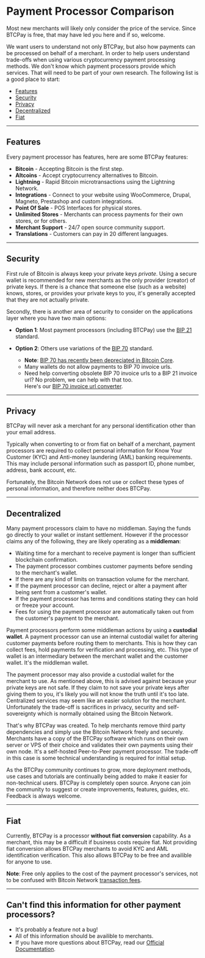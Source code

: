 # Payment Processor Comparison

Most new merchants will likely only consider the price of the service. Since BTCPay is free, that may have led you here and if so, welcome. 

We want users to understand not only BTCPay, but also how payments can be processed on behalf of a merchant. In order to help users understand trade-offs when using various cryptocurrency payment processing methods. We don't know which payment processors provide which services. That will need to be part of your own research. The following list is a good place to start:

* [Features](#Features)
* [Security](#Security)
* [Privacy](#Privacy)
* [Decentralized](#Decentralized)
* [Fiat](#Fiat)

----

## Features

Every payment processor has features, here are some BTCPay features:

* **Bitcoin** - Accepting Bitcoin is the first step.
* **Altcoins** - Accept cryptocurrency alternatives to Bitcoin.
* **Lightning** - Rapid Bitcoin microtransactions using the Lightning Network.
* **Integrations** - Connect to your website using WooCommerce, Drupal, Magneto, Prestashop and custom integrations.
* **Point Of Sale** - POS Interfaces for physical stores.
* **Unlimited Stores** - Merchants can process payments for their own stores, or for others.
* **Merchant Support** - 24/7 open source community support.
* **Translations** - Customers can pay in 20 different languages. 

----

## Security

First rule of Bitcoin is always keep your private keys *private*. Using a secure wallet is recommended for new merchants as the only provider (creator) of private keys. If there is a chance that someone else (such as a website) knows, stores, or provides your private keys to you, it's generally accepted that they are not actually private. 

Secondly, there is another area of security to consider on the applications layer where you have two main options:

* **Option 1**: Most payment processors (including BTCPay) use the [BIP 21][2] standard.
* **Option 2**: Others use variations of the [BIP 70][3] standard.

     * **Note**: [BIP 70 has recently been depreciated in Bitcoin Core][1].
     * Many wallets do not allow payments to BIP 70 invoice urls.
     * Need help converting obsolete BIP 70 invoice urls to a BIP 21 invoice url? No problem, we can help with that too. <br>Here's our [BIP 70 invoice url converter][4].

----

## Privacy

BTCPay will never ask a merchant for any personal identification other than your email address. 

Typically when converting to or from fiat on behalf of a merchant, payment processors are required to collect personal information for Know Your Customer (KYC) and Anti-money laundering (AML) banking requirements. This may include personal information such as passport ID, phone number, address, bank account, etc. 

Fortunately, the Bitcoin Network does not use or collect these types of personal information, and therefore neither does BTCPay. 

----

## Decentralized

Many payment processors claim to have no middleman. Saying the funds go directly to your wallet or instant settlement. However if the processor claims any of the following, they are likely operating as a **middleman**:

* Waiting time for a merchant to receive payment is longer than sufficient blockchain confirmation.
* The payment processor combines customer payments before sending to the merchant's wallet.
* If there are any kind of limits on transaction volume for the merchant.
* If the payment processor can decline, reject or alter a payment after being sent from a customer's wallet.
* If the payment processor has terms and conditions stating they can hold or freeze your account.
* Fees for using the payment processor are automatically taken out from the customer's payment to the merchant. 

Payment processors perform some middleman actions by using a **custodial wallet**. A payment processor can use an internal custodial wallet for altering customer payments before routing them to merchants. This is how they can collect fees, hold payments for verification and processing, etc. This type of wallet is an intermediary between the merchant wallet and the customer wallet. It's the middleman wallet.

The payment processor may also provide a custodial wallet for the merchant to use. As mentioned above, this is advised against because your private keys are not safe. If they claim to not save your private keys after giving them to you, it's likely you will not know the truth until it's too late. Centralized services may seem like an easier solution for the merchant. Unfortunately the trade-off is sacrifices in privacy, security and self-sovereignty which is normally obtained using the Bitcoin Network.

That's why BTCPay was created. To help merchants remove third party dependencies and simply use the Bitcoin Network freely and securely. Merchants have a copy of the BTCPay software which runs on their own server or VPS of their choice and validates their own payments using their own node. It's a self-hosted Peer-to-Peer payment processor. The trade-off in this case is some technical understanding is required for initial setup.

As the BTCPay community continues to grow, more deployment methods, use cases and tutorials are continually being added to make it easier for non-technical users. BTCPay is completely open source. Anyone can join the community to suggest or create improvements, features, guides, etc. Feedback is always welcome. 

----

## Fiat

Currently, BTCPay is a processor **without fiat conversion** capability. As a merchant, this may be a difficult if business costs require fiat. Not providing fiat conversion allows BTCPay merchants to avoid KYC and AML identification verification. This also allows BTCPay to be free and availible for anyone to use. 

**Note**: Free only applies to the cost of the payment processor's services, not to be confused with Bitcoin Network [transaction fees][5].

----

## Can't find this information for other payment processors?

* It's probably a feature not a bug!
* All of this information should be availible to merchants.
* If you have more questions about BTCPay, read our [Official Documentation][6]. 

[1]: https://github.com/bitcoin/bitcoin/pull/14451
[2]: https://github.com/bitcoin/bips/blob/master/bip-0021.mediawiki
[3]: https://github.com/bitcoin/bips/blob/master/bip-0070.mediawiki
[4]: https://mainnet.demo.btcpayserver.org/translate
[5]: https://bitcoin.org/en/glossary/transaction-fee
[6]: https://docs.btcpayserver.org/
